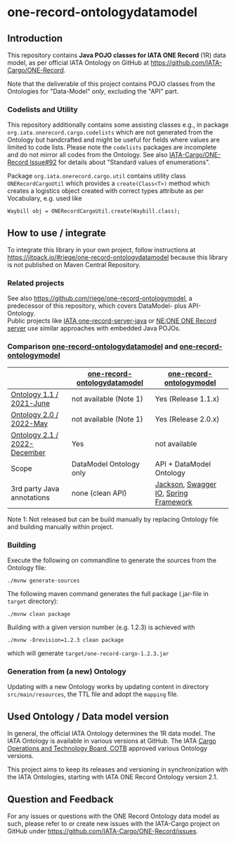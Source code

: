 # one-record-ontologydatamodel

## Introduction

This repository contains **Java POJO classes for IATA ONE Record** (1R) data model, as per
official IATA Ontology on GitHub at https://github.com/IATA-Cargo/ONE-Record.

Note that the deliverable of this project contains POJO classes from the
Ontologies for "Data-Model" _only_, excluding the "API" part.

### Codelists and Utility
This repository additionally contains some assisting classes e.g.,
in package `org.iata.onerecord.cargo.codelists` which are not generated from the
Ontology but handcrafted and might be useful for fields where values are limited 
to code lists. 
Please note the `codelists` packages are incomplete and do not  mirror all 
codes from the Ontology.
See also [IATA-Cargo/ONE-Record Issue#92](https://github.com/IATA-Cargo/ONE-Record/issues/92) for details about
"Standard values of enumerations".

Package `org.iata.onerecord.cargo.util` contains utility 
class `ONERecordCargoUtil` which provides a `create(Class<T>)` method
which creates a logistics object created with correct types attribute
as per Vocabulary, e.g. used like

    Waybill obj = ONERecordCargoUtil.create(Waybill.class);


## How to use / integrate

To integrate this library in your own project, follow instructions at
https://jitpack.io/#riege/one-record-ontologydatamodel because this library 
is not published on Maven Central Repository. 

<!-- https://github.com/riege/one-record-converter used -->

### Related projects

See also https://github.com/riege/one-record-ontologymodel, a predecessor of 
this repository, which covers DataModel- plus API-Ontology.
<br>
Public projects like [IATA one-record-server-java](https://github.com/IATA-Cargo/one-record-server-java)
or [NE:ONE ONE Record server](https://git.openlogisticsfoundation.org/digital-air-cargo/ne-one)
use similar approaches with embedded Java POJOs.

### Comparison [one-record-ontologydatamodel](https://github.com/riege/one-record-ontologydatamodel) and [one-record-ontologymodel](https://github.com/riege/one-record-ontologymodel)

|                                                                                                                      | [one-record-ontologydatamodel](https://github.com/riege/one-record-ontologydatamodel) | [one-record-ontologymodel](https://github.com/riege/one-record-ontologymodel)                                                                                                      |
|----------------------------------------------------------------------------------------------------------------------|---------------------------------------------------------------------------------------|------------------------------------------------------------------------------------------------------------------------------------------------------------------------------------|
| [Ontology 1.1 / 2021-June](https://github.com/IATA-Cargo/ONE-Record/tree/master/June-2021-standard-COTB-endorsed)    | not available (Note 1)                                                                | Yes (Release 1.1.x)                                                                                                                                                                |
| [Ontology 2.0 / 2022-May](https://github.com/IATA-Cargo/ONE-Record/tree/master/May-2022-standard-forCOTBendorsement) | not available (Note 1)                                                                | Yes (Release 2.0.x)                                                                                                                                                                |
| [Ontology 2.1 / 2022-December](https://github.com/IATA-Cargo/ONE-Record/tree/master/December-2022-standard)          | Yes                                                                                   | not available                                                                                                                                                                      |
| Scope                                                                                                                | DataModel Ontology only                                                               | API + DataModel  Ontology                                                                                                                                                          |
| 3rd party Java annotations                                                                                           | none (clean API)                                                                      | [Jackson](https://github.com/FasterXML/jackson), [Swagger IO](https://github.com/swagger-api/swagger.io),  [Spring Framework](https://github.com/spring-projects/spring-framework) |

Note 1: Not released but can be build manually by replacing Ontology file and building manually within project.

### Building

Execute the following on commandline to generate the sources from the Ontology file:

    ./mvnw generate-sources

The following maven command generates the full package (.jar-file in `target` directory):

    ./mvnw clean package

Building with a given version number (e.g. 1.2.3) is achieved with

    ./mvnw -Drevision=1.2.3 clean package

which will generate `target/one-record-cargo-1.2.3.jar`

### Generation from (a new) Ontology

Updating with a new Ontology works by updating content in directory `src/main/resources`, the TTL file and adopt the `mapping` file.

## Used Ontology / Data model version

In general, the official IATA Ontology determines the 1R data model.  The IATA Ontology is available in various versions at GitHub.
The IATA [Cargo Operations and Technology Board, COTB](https://www.iata.org/en/programs/workgroups/cotb)
approved various Ontology versions.

This project aims to keep its releases and versioning in synchronization with the IATA Ontologies, starting with IATA ONE Record Ontology version 2.1.
<!--
| IATA Ontology version / endorsement                                                                           | ONE.Record Ontology-Model Library version   |
|---------------------------------------------------------------------------------------------------------------|---------------------------------------------|
| 2.1.x / [2022-Dec](https://github.com/IATA-Cargo/ONE-Record/tree/master/December-2022-standard)               | 2.1.x see [2.1.3](../../releases/tag/2.1.3) |
-->

## Question and Feedback

For any issues or questions with the ONE Record Ontology data model as such,
please refer to or create new issues with the IATA-Cargo project on GitHub under
https://github.com/IATA-Cargo/ONE-Record/issues.

